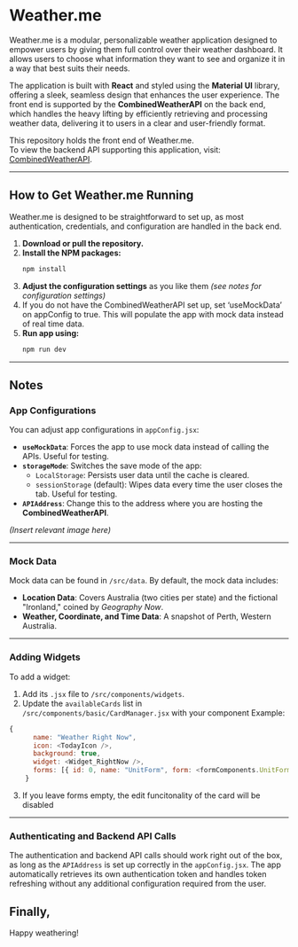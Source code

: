 # Weather.me  

Weather.me is a modular, personalizable weather application designed to empower users by giving them full control over their weather dashboard. It allows users to choose what information they want to see and organize it in a way that best suits their needs.  

The application is built with **React** and styled using the **Material UI** library, offering a sleek, seamless design that enhances the user experience. The front end is supported by the **CombinedWeatherAPI** on the back end, which handles the heavy lifting by efficiently retrieving and processing weather data, delivering it to users in a clear and user-friendly format.  

This repository holds the front end of Weather.me.  
To view the backend API supporting this application, visit: [CombinedWeatherAPI](https://github.com/Euxiac/CombinedWeatherAPI).  

---

## How to Get Weather.me Running  

Weather.me is designed to be straightforward to set up, as most authentication, credentials, and configuration are handled in the back end.  

1. **Download or pull the repository.**  
2. **Install the NPM packages:**  
   ```bash
   npm install
   ```
3. **Adjust the configuration settings** as you like them *(see notes for configuration settings)*
4. If you do not have the CombinedWeatherAPI set up, set ‘useMockData’ on appConfig to true. This will populate the app with mock data instead of real time data.
5. **Run app using:**
   ```bash
   npm run dev
   ```
---
## Notes  

### App Configurations  
You can adjust app configurations in `appConfig.jsx`:  
- **`useMockData`**: Forces the app to use mock data instead of calling the APIs. Useful for testing.  
- **`storageMode`**: Switches the save mode of the app:  
  - `LocalStorage`: Persists user data until the cache is cleared.  
  - `sessionStorage` (default): Wipes data every time the user closes the tab. Useful for testing.  
- **`APIAddress`**: Change this to the address where you are hosting the **CombinedWeatherAPI**.  

*(Insert relevant image here)*  

---

### Mock Data  
Mock data can be found in `/src/data`. By default, the mock data includes:  
- **Location Data**: Covers Australia (two cities per state) and the fictional "Ironland," coined by *Geography Now*.  
- **Weather, Coordinate, and Time Data**: A snapshot of Perth, Western Australia.  

---

### Adding Widgets  
To add a widget:  
1. Add its `.jsx` file to `/src/components/widgets`.  
2. Update the `availableCards` list in `/src/components/basic/CardManager.jsx` with your component
Example:  
```javascript
{
      name: "Weather Right Now",
      icon: <TodayIcon />,
      background: true,
      widget: <Widget_RightNow />,
      forms: [{ id: 0, name: "UnitForm", form: <formComponents.UnitForm /> }],
    }
```
3. If you leave forms empty, the edit funcitonality of the card will be disabled
---
### Authenticating and Backend API Calls  

The authentication and backend API calls should work right out of the box, as long as the `APIAddress` is set up correctly in the `appConfig.jsx`. The app automatically retrieves its own authentication token and handles token refreshing without any additional configuration required from the user.

Finally,
---
Happy weathering!





